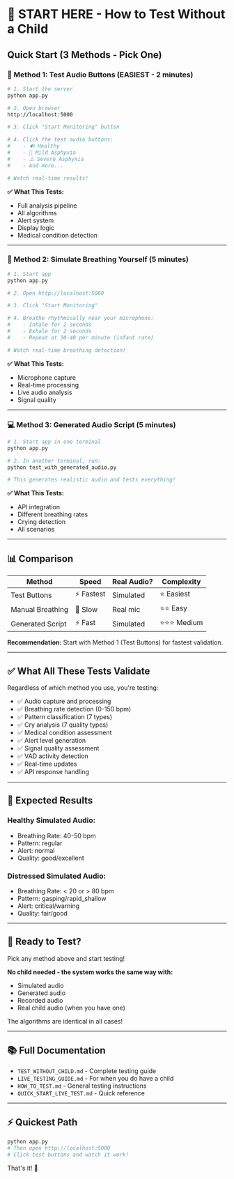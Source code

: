 # 🚀 START HERE - How to Test Without a Child

## Quick Start (3 Methods - Pick One)

### 🎯 Method 1: Test Audio Buttons (EASIEST - 2 minutes)

```bash
# 1. Start the server
python app.py

# 2. Open browser
http://localhost:5000

# 3. Click "Start Monitoring" button

# 4. Click the test audio buttons:
#    - 🔊 Healthy
#    - 🔄 Mild Asphyxia  
#    - ⚠️ Severe Asphyxia
#    - And more...

# Watch real-time results!
```

**✅ What This Tests:**
- Full analysis pipeline
- All algorithms
- Alert system
- Display logic
- Medical condition detection

---

### 🎤 Method 2: Simulate Breathing Yourself (5 minutes)

```bash
# 1. Start app
python app.py

# 2. Open http://localhost:5000

# 3. Click "Start Monitoring"

# 4. Breathe rhythmically near your microphone:
#    - Inhale for 2 seconds
#    - Exhale for 2 seconds  
#    - Repeat at 30-40 per minute (infant rate)

# Watch real-time breathing detection!
```

**✅ What This Tests:**
- Microphone capture
- Real-time processing
- Live audio analysis
- Signal quality

---

### 💻 Method 3: Generated Audio Script (5 minutes)

```bash
# 1. Start app in one terminal
python app.py

# 2. In another terminal, run:
python test_with_generated_audio.py

# This generates realistic audio and tests everything!
```

**✅ What This Tests:**
- API integration
- Different breathing rates
- Crying detection
- All scenarios

---

## 📊 Comparison

| Method | Speed | Real Audio? | Complexity |
|--------|-------|-------------|------------|
| Test Buttons | ⚡ Fastest | Simulated | ⭐ Easiest |
| Manual Breathing | 🐢 Slow | Real mic | ⭐⭐ Easy |
| Generated Script | ⚡ Fast | Simulated | ⭐⭐⭐ Medium |

**Recommendation:** Start with Method 1 (Test Buttons) for fastest validation.

---

## ✅ What All These Tests Validate

Regardless of which method you use, you're testing:

- ✅ Audio capture and processing
- ✅ Breathing rate detection (0-150 bpm)
- ✅ Pattern classification (7 types)
- ✅ Cry analysis (7 quality types)
- ✅ Medical condition assessment
- ✅ Alert level generation
- ✅ Signal quality assessment
- ✅ VAD activity detection
- ✅ Real-time updates
- ✅ API response handling

---

## 🎯 Expected Results

### Healthy Simulated Audio:
- Breathing Rate: 40-50 bpm
- Pattern: regular
- Alert: normal
- Quality: good/excellent

### Distressed Simulated Audio:
- Breathing Rate: < 20 or > 80 bpm
- Pattern: gasping/rapid_shallow
- Alert: critical/warning
- Quality: fair/good

---

## 🚦 Ready to Test?

Pick any method above and start testing! 

**No child needed - the system works the same way with:**
- Simulated audio
- Generated audio
- Recorded audio
- Real child audio (when you have one)

The algorithms are identical in all cases!

---

## 📚 Full Documentation

- `TEST_WITHOUT_CHILD.md` - Complete testing guide
- `LIVE_TESTING_GUIDE.md` - For when you do have a child
- `HOW_TO_TEST.md` - General testing instructions
- `QUICK_START_LIVE_TEST.md` - Quick reference

---

## ⚡ Quickest Path

```bash
python app.py
# Then open http://localhost:5000
# Click test buttons and watch it work!
```

That's it! 🎉

